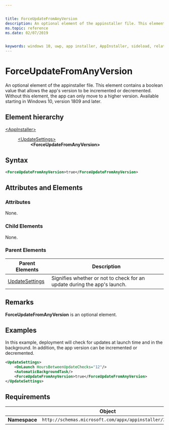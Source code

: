 ```yaml
---


title: ForceUpdateFromAnyVersion
description: An optional element of the appinstaller file. This element contains a boolean that allows the app's version to be incremented or decremented. Without this element, the app can only move to a higher version. 
ms.topic: reference
ms.date: 02/07/2019


keywords: windows 10, uwp, app installer, AppInstaller, sideload, related set, optional packages
---
```


# ForceUpdateFromAnyVersion

An optional element of the appinstaller file. This element contains a boolean value that allows the app's version to be incremented or decremented. Without this element, the app can only move to a higher version. Available starting in Windows 10, version 1809 and later.

## Element hierarchy

<dl>
<dt><a href="element-appinstaller.md">&lt;AppInstaller&gt;</a></dt>
<dd>
    <dl>
        <dt><a href="element-update-settings.md">&lt;UpdateSettings&gt;</a></dt>
            <dd><b>&lt;ForceUpdateFromAnyVersion&gt;</b></dd>
    </dl>
</dd>
</dl>

## Syntax
``` xml 
<ForceUpdateFromAnyVersion>true</ForceUpdateFromAnyVersion>
```

## Attributes and Elements

### Attributes

None.


### Child Elements

None.

### Parent Elements

| Parent Elements | Description |
|-----------------|-------------|
| [UpdateSettings](element-update-settings.md) | Signifies whether or not to check for an update during the app's launch. |

## Remarks
**ForceUpdateFromAnyVersion** is an optional element. 

## Examples

In this example, deployment will check for updates at launch time and in the background. In addition, the app version can be incremented or decremented.

``` xml  
<UpdateSettings>
    <OnLaunch HoursBetweenUpdateChecks="12"/>
    <AutomaticBackgroundTask/>
    <ForceUpdateFromAnyVersion>true</ForceUpdateFromAnyVersion>
</UpdateSettings>
```


## Requirements

|               |     Object                                                        |
|---------------|-------------------------------------------------------------|
| **Namespace** | `http://schemas.microsoft.com/appx/appinstaller/2018` |
